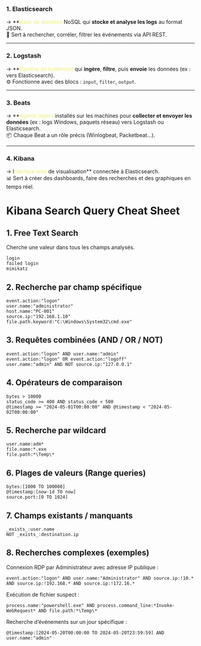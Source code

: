 
### **1. Elasticsearch**
→ **<span style="color:rgb(240, 240, 117)">Base de données</span> NoSQL qui **stocke et analyse les logs** au format JSON.  
🧠 Sert à rechercher, corréler, filtrer les événements via API REST.

---
### **2. Logstash**

→ **<span style="color:rgb(240, 240, 117)">Pipeline de traitement</span> qui **ingère**, **filtre**, puis **envoie** les données (ex : vers Elasticsearch).  
⚙️ Fonctionne avec des blocs : `input`, `filter`, `output`.

---
### **3. Beats**
→ **<span style="color:rgb(240, 240, 117)">Agents légers</span> installés sur les machines pour **collecter et envoyer les données** (ex : logs Windows, paquets réseau) vers Logstash ou Elasticsearch.  
📦 Chaque Beat a un rôle précis (Winlogbeat, Packetbeat...).

---
### **4. Kibana**
→ I<span style="color:rgb(240, 240, 117)">nterface web</span> de visualisation** connectée à Elasticsearch.  
📊 Sert à créer des dashboards, faire des recherches et des graphiques en temps réel.

# Kibana Search Query Cheat Sheet

## 1. Free Text Search
Cherche une valeur dans tous les champs analysés.
```
login
failed login
mimikatz
```
## 2. Recherche par champ spécifique
```
event.action:"logon"
user.name:"administrator"
host.name:"PC-001"
source.ip:"192.168.1.10"
file.path.keyword:"C:\Windows\System32\cmd.exe"
```
## 3. Requêtes combinées (AND / OR / NOT)
```
event.action:"logon" AND user.name:"admin"
event.action:"logon" OR event.action:"logoff"
user.name:"admin" AND NOT source.ip:"127.0.0.1"
```
## 4. Opérateurs de comparaison
```
bytes > 10000
status_code >= 400 AND status_code < 500
@timestamp >= "2024-05-01T00:00:00" AND @timestamp < "2024-05-02T00:00:00"
```
## 5. Recherche par wildcard
```
user.name:adm*
file.name:*.exe
file.path:*\Temp\*
```
## 6. Plages de valeurs (Range queries)
```
bytes:[1000 TO 100000]
@timestamp:[now-1d TO now]
source.port:[0 TO 1024]
```
## 7. Champs existants / manquants
```
_exists_:user.name
NOT _exists_:destination.ip
```
## 8. Recherches complexes (exemples)
Connexion RDP par Administrateur avec adresse IP publique :
```
event.action:"logon" AND user.name:"Administrator" AND source.ip:!10.* AND source.ip:!192.168.* AND source.ip:!172.16.*
```
Exécution de fichier suspect :
```
process.name:"powershell.exe" AND process.command_line:*Invoke-WebRequest* AND file.path:*\Temp\*
```

Recherche d’événements sur un jour spécifique :
```
@timestamp:[2024-05-20T00:00:00 TO 2024-05-20T23:59:59] AND user.name:"admin"
```
